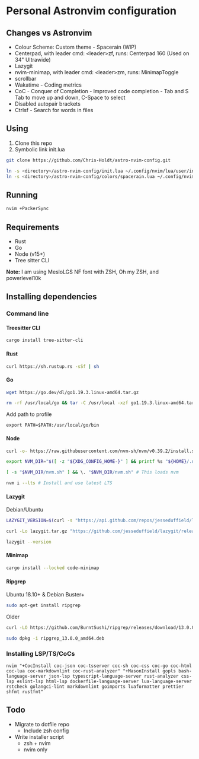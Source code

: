 # Personal Astronvim configuration

## Changes vs Astronvim

- Colour Scheme: Custom theme - Spacerain (WIP)
- Centerpad, with leader cmd: \<leader\>zf, runs: Centerpad 160 (Used on 34"
  Ultrawide)
- Lazygit
- nvim-minimap, with leader cmd: \<leader\>zm, runs: MinimapToggle
- scrollbar
- Wakatime - Coding metrics
- CoC - Conquer of Completion - Improved code completion - Tab and S Tab to move
  up and down, C-Space to select
- Disabled autopair brackets
- Ctrlsf - Search for words in files

## Using

1. Clone this repo
2. Symbolic link init.lua

```bash
git clone https://github.com/Chris-Holdt/astro-nvim-config.git

ln -s <directory>/astro-nvim-config/init.lua ~/.config/nvim/lua/user/init.lua
ln -s <directory>/astro-nvim-config/colors/spacerain.lua ~/.config/nvim/colors/spacerain.lua
```

## Running

```bash
nvim +PackerSync
```

## Requirements

- Rust
- Go
- Node (v15+)
- Tree sitter CLI

**Note:** I am using MesloLGS NF font with ZSH, Oh my ZSH, and powerlevel10k

## Installing dependencies

### Command line

#### Treesitter CLI

```bash
cargo install tree-sitter-cli
```

#### Rust

```bash
curl https://sh.rustup.rs -sSf | sh
```

#### Go

```bash
wget https://go.dev/dl/go1.19.3.linux-amd64.tar.gz

rm -rf /usr/local/go && tar -C /usr/local -xzf go1.19.3.linux-amd64.tar.gz
```

Add path to profile

`export PATH=$PATH:/usr/local/go/bin`

#### Node

```bash
curl -o- https://raw.githubusercontent.com/nvm-sh/nvm/v0.39.2/install.sh | bash

export NVM_DIR="$([ -z "${XDG_CONFIG_HOME-}" ] && printf %s "${HOME}/.nvm" || printf %s "${XDG_CONFIG_HOME}/nvm")"

[ -s "$NVM_DIR/nvm.sh" ] && \. "$NVM_DIR/nvm.sh" # This loads nvm

nvm i --lts # Install and use latest LTS
```

#### Lazygit

Debian/Ubuntu

```bash
LAZYGIT_VERSION=$(curl -s "https://api.github.com/repos/jesseduffield/lazygit/releases/latest" | grep '"tag_name":' |  sed -E 's/.*"v*([^"]+)".*/\1/')

curl -Lo lazygit.tar.gz "https://github.com/jesseduffield/lazygit/releases/latest/download/lazygit_${LAZYGIT_VERSION}_Linux_x86_64.tar.gz"

lazygit --version
```

#### Minimap

```bash
cargo install --locked code-minimap
```

#### Ripgrep

Ubuntu 18.10+ & Debian Buster+

```bash
sudo apt-get install ripgrep
```

Older

```bash
curl -LO https://github.com/BurntSushi/ripgrep/releases/download/13.0.0/ripgrep_13.0.0_amd64.deb

sudo dpkg -i ripgrep_13.0.0_amd64.deb
```

### Installing LSP/TS/CoCs

```vim
nvim "+CocInstall coc-json coc-tsserver coc-sh coc-css coc-go coc-html coc-lua coc-markdownlint coc-rust-analyzer" "+MasonInstall gopls bash-language-server json-lsp typescript-language-server rust-analyzer css-lsp eslint-lsp html-lsp dockerfile-language-server lua-language-server rstcheck golangci-lint markdownlint goimports luaformatter prettier shfmt rustfmt"
```

## Todo

- Migrate to dotfile repo
  - Include zsh config
- Write installer script
  - zsh + nvim
  - nvim only
